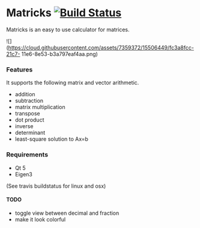 # Matricks [![Build Status](https://travis-ci.org/Br0ce/ma_tricks.svg?branch=master)](https://travis-ci.org/Br0ce/ma_tricks)

Matricks is an easy to use calculator for matrices.


![](https://cloud.githubusercontent.com/assets/7359372/15506449/fc3a8fcc-21c7-
11e6-8e53-b3a797eaf4aa.png)


### Features

It supports the following matrix and vector arithmetic.

* addition
* subtraction
* matrix multiplication
* transpose
* dot product
* inverse
* determinant
* least-square solution to Ax=b

### Requirements

* Qt 5
* Eigen3

(See travis buildstatus for linux and osx)

#### TODO

* toggle view between decimal and fraction
* make it look colorful
